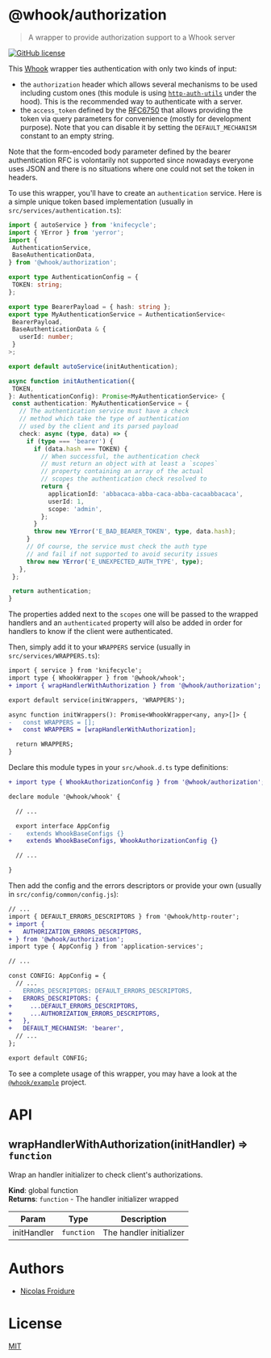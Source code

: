 [//]: # ( )
[//]: # (This file is automatically generated by a `metapak`)
[//]: # (module. Do not change it  except between the)
[//]: # (`content:start/end` flags, your changes would)
[//]: # (be overridden.)
[//]: # ( )
# @whook/authorization
> A wrapper to provide authorization support to a Whook server

[![GitHub license](https://img.shields.io/badge/license-MIT-blue.svg)](https://github.com/nfroidure/whook/blob/main/packages/whook-authorization/LICENSE)


[//]: # (::contents:start)

This [Whook](https://github.com/nfroidure/whook) wrapper ties
 authentication with only two kinds of input:
- the `authorization` header which allows several mechanisms to be used
  including custom ones (this module is using
  [`http-auth-utils`](https://www.npmjs.com/package/http-auth-utils)
  under the hood). This is the recommended way to authenticate with
  a server.
- the `access_token` defined by the
  [RFC6750](https://tools.ietf.org/html/rfc6750#page-6) that allows
  providing the token via query parameters for convenience (mostly
  for development purpose). Note that you can disable it by setting
  the `DEFAULT_MECHANISM` constant to an empty string.

Note that the form-encoded body parameter defined by the bearer
 authentication RFC is volontarily not supported since nowadays
 everyone uses JSON and there is no situations where one could
 not set the token in headers.

To use this wrapper, you'll have to create an `authentication`
 service. Here is a simple unique token based implementation
 (usually in `src/services/authentication.ts`):
 ```ts
import { autoService } from 'knifecycle';
import { YError } from 'yerror';
import {
  AuthenticationService,
  BaseAuthenticationData,
} from '@whook/authorization';

export type AuthenticationConfig = {
  TOKEN: string;
};

export type BearerPayload = { hash: string };
export type MyAuthenticationService = AuthenticationService<
  BearerPayload,
  BaseAuthenticationData & {
    userId: number;
  }
>;

export default autoService(initAuthentication);

async function initAuthentication({
  TOKEN,
}: AuthenticationConfig): Promise<MyAuthenticationService> {
  const authentication: MyAuthenticationService = {
    // The authentication service must have a check
    // method which take the type of authentication
    // used by the client and its parsed payload
    check: async (type, data) => {
      if (type === 'bearer') {
        if (data.hash === TOKEN) {
          // When successful, the authentication check
          // must return an object with at least a `scopes`
          // property containing an array of the actual
          // scopes the authentication check resolved to
          return {
            applicationId: 'abbacaca-abba-caca-abba-cacaabbacaca',
            userId: 1,
            scope: 'admin',
          };
        }
        throw new YError('E_BAD_BEARER_TOKEN', type, data.hash);
      }
      // Of course, the service must check the auth type
      // and fail if not supported to avoid security issues
      throw new YError('E_UNEXPECTED_AUTH_TYPE', type);
    },
  };

  return authentication;
}
```

The properties added next to the `scopes` one will be passed to
 the wrapped handlers and an `authenticated` property will also
 be added in order for handlers to know if the client were
 authenticated.

Then, simply add it to your `WRAPPERS` service (usually in
 `src/services/WRAPPERS.ts`):
```diff
import { service } from 'knifecycle';
import type { WhookWrapper } from '@whook/whook';
+ import { wrapHandlerWithAuthorization } from '@whook/authorization';

export default service(initWrappers, 'WRAPPERS');

async function initWrappers(): Promise<WhookWrapper<any, any>[]> {
-   const WRAPPERS = [];
+   const WRAPPERS = [wrapHandlerWithAuthorization];

  return WRAPPERS;
}
```

Declare this module types in your `src/whook.d.ts` type
 definitions:
```diff
+ import type { WhookAuthorizationConfig } from '@whook/authorization';

declare module '@whook/whook' {

  // ...

  export interface AppConfig
-    extends WhookBaseConfigs {}
+    extends WhookBaseConfigs, WhookAuthorizationConfig {}

  // ...

}
```

Then add the config and the errors descriptors or provide your
 own (usually in `src/config/common/config.js`):
```diff
// ...
import { DEFAULT_ERRORS_DESCRIPTORS } from '@whook/http-router';
+ import {
+   AUTHORIZATION_ERRORS_DESCRIPTORS,
+ } from '@whook/authorization';
import type { AppConfig } from 'application-services';

// ...

const CONFIG: AppConfig = {
  // ...
-   ERRORS_DESCRIPTORS: DEFAULT_ERRORS_DESCRIPTORS,
+   ERRORS_DESCRIPTORS: {
+     ...DEFAULT_ERRORS_DESCRIPTORS,
+     ...AUTHORIZATION_ERRORS_DESCRIPTORS,
+   },
+   DEFAULT_MECHANISM: 'bearer',
  // ...
};

export default CONFIG;
```

To see a complete usage of this wrapper, you may have a look at the
 [`@whook/example`](https://github.com/nfroidure/whook/tree/master/packages/whook-example)
 project.

[//]: # (::contents:end)

# API
<a name="wrapHandlerWithAuthorization"></a>

## wrapHandlerWithAuthorization(initHandler) ⇒ <code>function</code>
Wrap an handler initializer to check client's authorizations.

**Kind**: global function  
**Returns**: <code>function</code> - The handler initializer wrapped  

| Param | Type | Description |
| --- | --- | --- |
| initHandler | <code>function</code> | The handler initializer |


# Authors
- [Nicolas Froidure](http://insertafter.com/en/index.html)

# License
[MIT](https://github.com/nfroidure/whook/blob/main/packages/whook-authorization/LICENSE)
